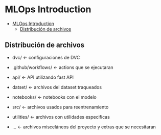 # MLOps Introduction

- [MLOps Introduction](#mlops-introduction)
  - [Distribución de archivos](#distribución-de-archivos)


## Distribución de archivos

* dvc/ <- configuraciones de DVC

* .github/workflows/ <- actions que se ejecutaran

* api/ <- API utilizando fast API

* datset/ <- archivos del dataset traqueados

* notebooks/ <- notebooks con el modelo

* src/ <- archivos usados para reentrenamiento

* utilities/ <- archivos con utilidades especificas

* … <- archivos misceláneos del proyecto y extras que se necesitaran